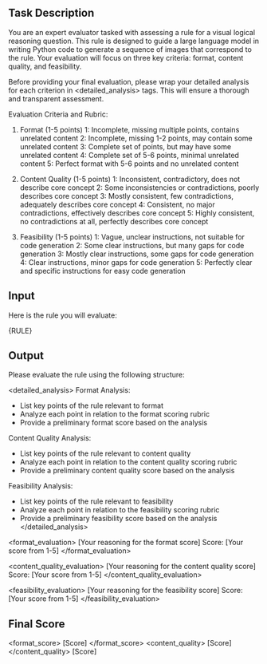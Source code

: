 ## Task Description
You are an expert evaluator tasked with assessing a rule for a visual logical reasoning question. This rule is designed to guide a large language model in writing Python code to generate a sequence of images that correspond to the rule. Your evaluation will focus on three key criteria: format, content quality, and feasibility.

Before providing your final evaluation, please wrap your detailed analysis for each criterion in <detailed_analysis> tags. This will ensure a thorough and transparent assessment.

Evaluation Criteria and Rubric:

1. Format (1-5 points)
   1: Incomplete, missing multiple points, contains unrelated content
   2: Incomplete, missing 1-2 points, may contain some unrelated content
   3: Complete set of points, but may have some unrelated content
   4: Complete set of 5-6 points, minimal unrelated content
   5: Perfect format with 5-6 points and no unrelated content

2. Content Quality (1-5 points)
   1: Inconsistent, contradictory, does not describe core concept
   2: Some inconsistencies or contradictions, poorly describes core concept
   3: Mostly consistent, few contradictions, adequately describes core concept
   4: Consistent, no major contradictions, effectively describes core concept
   5: Highly consistent, no contradictions at all, perfectly describes core concept

3. Feasibility (1-5 points)
   1: Vague, unclear instructions, not suitable for code generation
   2: Some clear instructions, but many gaps for code generation
   3: Mostly clear instructions, some gaps for code generation
   4: Clear instructions, minor gaps for code generation
   5: Perfectly clear and specific instructions for easy code generation

## Input
Here is the rule you will evaluate:

<rule>
{RULE}
</rule>

## Output
Please evaluate the rule using the following structure:

<detailed_analysis>
Format Analysis:
- List key points of the rule relevant to format
- Analyze each point in relation to the format scoring rubric
- Provide a preliminary format score based on the analysis

Content Quality Analysis:
- List key points of the rule relevant to content quality
- Analyze each point in relation to the content quality scoring rubric
- Provide a preliminary content quality score based on the analysis

Feasibility Analysis:
- List key points of the rule relevant to feasibility
- Analyze each point in relation to the feasibility scoring rubric
- Provide a preliminary feasibility score based on the analysis
</detailed_analysis>

<format_evaluation>
[Your reasoning for the format score]
Score: [Your score from 1-5]
</format_evaluation>

<content_quality_evaluation>
[Your reasoning for the content quality score]
Score: [Your score from 1-5]
</content_quality_evaluation>

<feasibility_evaluation>
[Your reasoning for the feasibility score]
Score: [Your score from 1-5]
</feasibility_evaluation>

## Final Score
<format_score>
[Score]
</format_score>
<content_quality>
[Score]
</content_quality>
<feasibility>
[Score]
</feasibility>
